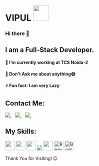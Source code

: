 # VIPUL <img src="https://github.com/TheDudeThatCode/TheDudeThatCode/blob/master/Assets/Developer.gif" width="50px">

### Hi there 👋
## I am a Full-Stack Developer.
#### 🔭 I’m currently working at TCS Noida-2 
#### 💬 Don't Ask me about anything😄
#### ⚡ Fun fact: I am very Lazy 

## Contact Me:
<p>
  <a href="mailto:vipulgup.2204@gmail.com">
    <img src="https://img.shields.io/badge/gmail-D14836?&style=for-the-badge&logo=gmail&logoColor=white" />
  </a>&nbsp;&nbsp;
  <a href="https://www.linkedin.com/in/vipul-gup-2204/">
    <img src="https://img.shields.io/badge/linkedin-%230077B5.svg?&style=for-the-badge&logo=linkedin&logoColor=white" />
  </a>&nbsp;&nbsp;
  <a href="https://www.instagram.com/its_vipul.gupta/">
    <img src="https://img.shields.io/badge/instagram-%23E4405F.svg?&style=for-the-badge&logo=instagram&logoColor=white" />        
  </a>&nbsp;&nbsp;
</p>

## My Skills:
<img height="30" src="https://img.shields.io/badge/java-%23ED8B00.svg?&style=for-the-badge&logo=java&logoColor=white"/> <img height="30" src="https://img.shields.io/badge/html5%20-%23E34F26.svg?&style=for-the-badge&logo=html5&logoColor=white"/>  <img height="30" src="https://img.shields.io/badge/css3%20-%231572B6.svg?&style=for-the-badge&logo=css3&logoColor=white"/> <img src="https://img.shields.io/badge/javascript%20-%23323330.svg?&style=for-the-badge&logo=javascript&logoColor=%23F7DF1E"> <img height="30" src="https://img.shields.io/badge/MySQL-00000F?style=for-the-badge&logo=mysql&logoColor=white"/> <img height="30" alt="React" src="https://img.shields.io/badge/react-%2320232a.svg?&style=for-the-badge&logo=react&logoColor=%2361DAFB"/> <img height="30" alt="Bootstrap" src="https://img.shields.io/badge/bootstrap-%23563D7C.svg?&style=for-the-badge&logo=bootstrap&logoColor=white"/>
<!--
**vipulgupta22/vipulgupta22** is a ✨ _special_ ✨ repository because its `README.md` (this file) appears on your GitHub profile.
-->

Thank You for Visiting! 😉
